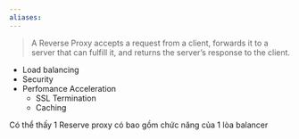 ```yaml
---
aliases:
---
```

> A Reverse Proxy accepts a request from a client, forwards it to a server that can fulfill it, and returns the server’s response to the client.


- Load balancing
- Security
- Perfomance Acceleration
	- SSL Termination
	- Caching

Có thể thấy 1 Reserve proxy có bao gồm chức năng của 1 lòa balancer